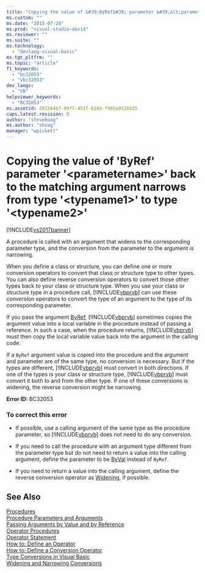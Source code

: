 ```yaml
---
title: "Copying the value of &#39;ByRef&#39; parameter &#39;&lt;parametername&gt;&#39; back to the matching argument narrows from type &#39;&lt;typename1&gt;&#39; to type &#39;&lt;typename2&gt;&#39; | Microsoft Docs"
ms.custom: ""
ms.date: "2015-07-20"
ms.prod: "visual-studio-dev14"
ms.reviewer: ""
ms.suite: ""
ms.technology: 
  - "devlang-visual-basic"
ms.tgt_pltfrm: ""
ms.topic: "article"
f1_keywords: 
  - "bc32053"
  - "vbc32053"
dev_langs: 
  - "VB"
helpviewer_keywords: 
  - "BC32053"
ms.assetid: 281564b7-99f7-451f-b10d-f985e831bb25
caps.latest.revision: 8
author: "stevehoag"
ms.author: "shoag"
manager: "wpickett"
---
```

# Copying the value of &#39;ByRef&#39; parameter &#39;&lt;parametername&gt;&#39; back to the matching argument narrows from type &#39;&lt;typename1&gt;&#39; to type &#39;&lt;typename2&gt;&#39;
[!INCLUDE[vs2017banner](../../../visual-basic/includes/vs2017banner.md)]

A procedure is called with an argument that widens to the corresponding parameter type, and the conversion from the parameter to the argument is narrowing.  
  
 When you define a class or structure, you can define one or more conversion operators to convert that class or structure type to other types. You can also define reverse conversion operators to convert those other types back to your class or structure type. When you use your class or structure type in a procedure call, [!INCLUDE[vbprvb](../../../csharp/programming-guide/concepts/linq/includes/vbprvb-md.md)] can use these conversion operators to convert the type of an argument to the type of its corresponding parameter.  
  
 If you pass the argument [ByRef](../../../visual-basic/language-reference/modifiers/byref.md), [!INCLUDE[vbprvb](../../../csharp/programming-guide/concepts/linq/includes/vbprvb-md.md)] sometimes copies the argument value into a local variable in the procedure instead of passing a reference. In such a case, when the procedure returns, [!INCLUDE[vbprvb](../../../csharp/programming-guide/concepts/linq/includes/vbprvb-md.md)] must then copy the local variable value back into the argument in the calling code.  
  
 If a `ByRef` argument value is copied into the procedure and the argument and parameter are of the same type, no conversion is necessary. But if the types are different, [!INCLUDE[vbprvb](../../../csharp/programming-guide/concepts/linq/includes/vbprvb-md.md)] must convert in both directions. If one of the types is your class or structure type, [!INCLUDE[vbprvb](../../../csharp/programming-guide/concepts/linq/includes/vbprvb-md.md)] must convert it both to and from the other type. If one of these conversions is widening, the reverse conversion might be narrowing.  
  
 **Error ID:** BC32053  
  
### To correct this error  
  
-   If possible, use a calling argument of the same type as the procedure parameter, so [!INCLUDE[vbprvb](../../../csharp/programming-guide/concepts/linq/includes/vbprvb-md.md)] does not need to do any conversion.  
  
-   If you need to call the procedure with an argument type different from the parameter type but do not need to return a value into the calling argument, define the parameter to be [ByVal](../../../visual-basic/language-reference/modifiers/byval.md) instead of `ByRef`.  
  
-   If you need to return a value into the calling argument, define the reverse conversion operator as [Widening](../../../visual-basic/language-reference/modifiers/widening.md), if possible.  
  
## See Also  
 [Procedures](../../../visual-basic/programming-guide/language-features/procedures/index.md)   
 [Procedure Parameters and Arguments](../../../visual-basic/programming-guide/language-features/procedures/procedure-parameters-and-arguments.md)   
 [Passing Arguments by Value and by Reference](../../../visual-basic/programming-guide/language-features/procedures/passing-arguments-by-value-and-by-reference.md)   
 [Operator Procedures](../../../visual-basic/programming-guide/language-features/procedures/operator-procedures.md)   
 [Operator Statement](../../../visual-basic/language-reference/statements/operator-statement.md)   
 [How to: Define an Operator](../../../visual-basic/programming-guide/language-features/procedures/how-to-define-an-operator.md)   
 [How to: Define a Conversion Operator](../../../visual-basic/programming-guide/language-features/procedures/how-to-define-a-conversion-operator.md)   
 [Type Conversions in Visual Basic](../../../visual-basic/programming-guide/language-features/data-types/type-conversions.md)   
 [Widening and Narrowing Conversions](../../../visual-basic/programming-guide/language-features/data-types/widening-and-narrowing-conversions.md)